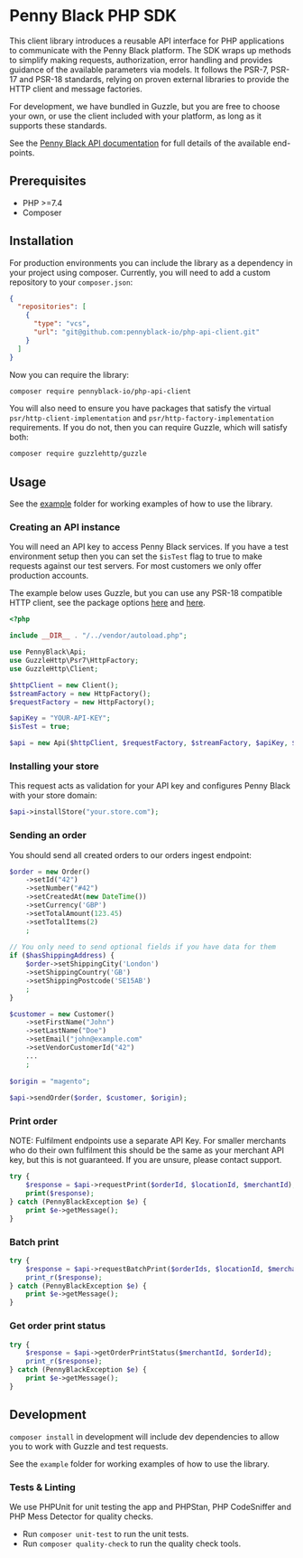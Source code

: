# Penny Black PHP SDK

This client library introduces a reusable API interface for PHP applications to communicate with the Penny Black platform. 
The SDK wraps up methods to simplify making requests, authorization, error handling and provides guidance of the available parameters via models.
It follows the PSR-7, PSR-17 and PSR-18 standards, relying on proven external libraries to provide the HTTP client and message factories.

For development, we have bundled in Guzzle, but you are free to choose your own, or use the client included with your platform, as long as it supports these standards.


See the [Penny Black API documentation](https://pennyblack.stoplight.io/docs/pennyblack/) for full details of the available end-points.

## Prerequisites

* PHP >=7.4
* Composer

## Installation

For production environments you can include the library as a dependency in your project using composer.
Currently, you will need to add a custom repository to your `composer.json`:

```json
{
  "repositories": [
    {
      "type": "vcs",
      "url": "git@github.com:pennyblack-io/php-api-client.git"
    }
  ]
}
```

Now you can require the library:

```bash
composer require pennyblack-io/php-api-client
```


You will also need to ensure you have packages that satisfy the virtual `psr/http-client-implementation` and `psr/http-factory-implementation` requirements.
If you do not, then you can require Guzzle, which will satisfy both:

```bash
composer require guzzlehttp/guzzle
```



## Usage

See the [example](example) folder for working examples of how to use the library.

### Creating an API instance

You will need an API key to access Penny Black services. If you have a test environment setup then you can set the `$isTest` flag to true to make requests against our test servers. For most customers we only offer production accounts.

The example below uses Guzzle, but you can use any PSR-18 compatible HTTP client, see the package options [here](https://packagist.org/providers/psr/http-client-implementation) and [here](https://packagist.org/providers/psr/http-factory-implementation).

```php
<?php

include __DIR__ . "/../vendor/autoload.php";

use PennyBlack\Api;
use GuzzleHttp\Psr7\HttpFactory;
use GuzzleHttp\Client;

$httpClient = new Client();
$streamFactory = new HttpFactory();
$requestFactory = new HttpFactory();

$apiKey = "YOUR-API-KEY";
$isTest = true;

$api = new Api($httpClient, $requestFactory, $streamFactory, $apiKey, $isTest);
```

### Installing your store

This request acts as validation for your API key and configures Penny Black with your store domain:

```php
$api->installStore("your.store.com");
```

### Sending an order

You should send all created orders to our orders ingest endpoint:

```php
$order = new Order()
    ->setId("42")
    ->setNumber("#42")
    ->setCreatedAt(new DateTime())
    ->setCurrency('GBP')
    ->setTotalAmount(123.45)
    ->setTotalItems(2)
    ;
   
// You only need to send optional fields if you have data for them 
if ($hasShippingAddress) {
    $order->setShippingCity('London')
    ->setShippingCountry('GB')
    ->setShippingPostcode('SE15AB')
    ;
}

$customer = new Customer()
    ->setFirstName("John")
    ->setLastName("Doe")
    ->setEmail("john@example.com"
    ->setVendorCustomerId("42")
    ...
    ;
    
$origin = "magento";
    
$api->sendOrder($order, $customer, $origin);
```

### Print order

NOTE: Fulfilment endpoints use a separate API Key. For smaller merchants who do their own fulfilment this should be 
the same as your merchant API key, but this is not guaranteed. If you are unsure, please contact support.

```php
try {
    $response = $api->requestPrint($orderId, $locationId, $merchantId);
    print($response);
} catch (PennyBlackException $e) {
    print $e->getMessage();
}

```

### Batch print

```php
try {
    $response = $api->requestBatchPrint($orderIds, $locationId, $merchantId);
    print_r($response);
} catch (PennyBlackException $e) {
    print $e->getMessage();
}
```


### Get order print status

```php
try {
    $response = $api->getOrderPrintStatus($merchantId, $orderId);
    print_r($response);
} catch (PennyBlackException $e) {
    print $e->getMessage();
}
```


## Development

`composer install` in development will include dev dependencies to allow you to work with Guzzle and test requests.

See the `example` folder for working examples of how to use the library.

### Tests & Linting

We use PHPUnit for unit testing the app and PHPStan, PHP CodeSniffer and PHP Mess Detector for quality checks.

* Run `composer unit-test` to run the unit tests.
* Run `composer quality-check` to run the quality check tools.


